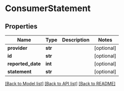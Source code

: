 # ConsumerStatement

## Properties
Name | Type | Description | Notes
------------ | ------------- | ------------- | -------------
**provider** | **str** |  | [optional] 
**id** | **str** |  | [optional] 
**reported_date** | **int** |  | [optional] 
**statement** | **str** |  | [optional] 

[[Back to Model list]](../README.md#documentation-for-models) [[Back to API list]](../README.md#documentation-for-api-endpoints) [[Back to README]](../README.md)


